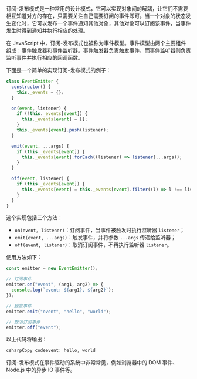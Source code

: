 订阅-发布模式是一种常用的设计模式，它可以实现对象间的解耦，让它们不需要相互知道对方的存在，只需要关注自己需要订阅的事件即可。当一个对象的状态发生变化时，它可以发布一个事件通知其他对象，其他对象可以订阅该事件，当事件发生时得到通知并执行相应的处理。

在 JavaScript 中，订阅-发布模式也被称为事件模型。事件模型由两个主要组件组成：事件触发器和事件监听器。事件触发器负责触发事件，而事件监听器则负责监听事件并执行相应的回调函数。

下面是一个简单的实现订阅-发布模式的例子：

```javascript
class EventEmitter {
  constructor() {
    this._events = {};
  }

  on(event, listener) {
    if (!this._events[event]) {
      this._events[event] = [];
    }
    this._events[event].push(listener);
  }

  emit(event, ...args) {
    if (this._events[event]) {
      this._events[event].forEach((listener) => listener(...args));
    }
  }

  off(event, listener) {
    if (this._events[event]) {
      this._events[event] = this._events[event].filter((l) => l !== listener);
    }
  }
}
```

这个实现包括三个方法：

* `on(event, listener)`：订阅事件，当事件被触发时执行监听器 `listener`；
* `emit(event, ...args)`：触发事件，并将参数 `...args` 传递给监听器；
* `off(event, listener)`：取消订阅事件，不再执行监听器 `listener`。

使用方法如下：

```javascript
const emitter = new EventEmitter();

// 订阅事件
emitter.on("event", (arg1, arg2) => {
  console.log(`event: ${arg1}, ${arg2}`);
});

// 触发事件
emitter.emit("event", "hello", "world");

// 取消订阅事件
emitter.off("event");
```

以上代码将输出：

```csharp
csharpCopy codeevent: hello, world
```

订阅-发布模式在事件驱动的系统中非常常见，例如浏览器中的 DOM 事件、Node.js 中的异步 IO 事件等。